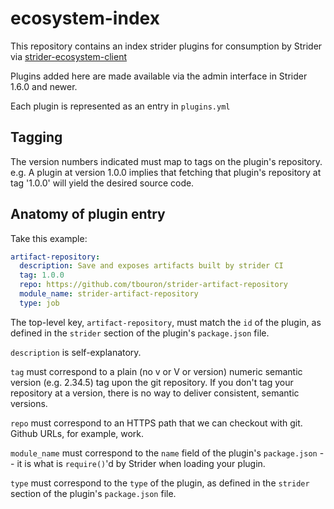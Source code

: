 # ecosystem-index

This repository contains an index strider plugins for consumption by Strider via [strider-ecosystem-client](https://github.com/Strider-CD/ecosystem-client)

Plugins added here are made available via the admin interface in Strider 1.6.0 and newer.

Each plugin is represented as an entry in `plugins.yml`

## Tagging

The version numbers indicated must map to tags on the plugin's repository. e.g. A plugin at version 1.0.0 implies that fetching that plugin's repository at tag '1.0.0' will yield the desired source code.

## Anatomy of plugin entry

Take this example:

```yaml
artifact-repository:
  description: Save and exposes artifacts built by strider CI
  tag: 1.0.0
  repo: https://github.com/tbouron/strider-artifact-repository
  module_name: strider-artifact-repository
  type: job
```

The top-level key, `artifact-repository`, must match the `id` of the plugin, as defined in the `strider` section of the plugin's `package.json` file.

`description` is self-explanatory.

`tag` must correspond to a plain (no v or V or version) numeric semantic version (e.g. 2.34.5) tag upon the git repository. If you don't tag your repository at a version, there is no way to deliver consistent, semantic versions.

`repo` must correspond to an HTTPS path that we can checkout with git. Github URLs, for example, work.

`module_name` must correspond to the `name` field of the plugin's `package.json` -- it is what is `require()`'d by Strider when loading your plugin.

`type` must correspond to the `type` of the plugin, as defined in the `strider` section of the plugin's `package.json` file.
